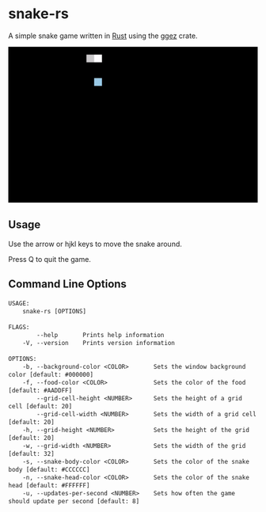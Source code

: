 # snake-rs

A simple snake game written in [Rust](https://www.rust-lang.org/) using the [ggez](https://ggez.rs/) crate.

![gameplay gif](gameplay.gif)

## Usage

Use the arrow or hjkl keys to move the snake around.

Press Q to quit the game.

## Command Line Options

```
USAGE:
    snake-rs [OPTIONS]

FLAGS:
        --help       Prints help information
    -V, --version    Prints version information

OPTIONS:
    -b, --background-color <COLOR>       Sets the window background color [default: #000000]
    -f, --food-color <COLOR>             Sets the color of the food [default: #AADDFF]
        --grid-cell-height <NUMBER>      Sets the height of a grid cell [default: 20]
        --grid-cell-width <NUMBER>       Sets the width of a grid cell [default: 20]
    -h, --grid-height <NUMBER>           Sets the height of the grid [default: 20]
    -w, --grid-width <NUMBER>            Sets the width of the grid [default: 32]
    -s, --snake-body-color <COLOR>       Sets the color of the snake body [default: #CCCCCC]
    -n, --snake-head-color <COLOR>       Sets the color of the snake head [default: #FFFFFF]
    -u, --updates-per-second <NUMBER>    Sets how often the game should update per second [default: 8]
```
